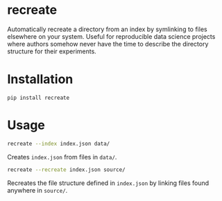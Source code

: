 # recreate

Automatically recreate a directory from an index by symlinking to files elsewhere on your system.
Useful for reproducible data science projects where authors somehow never have the time to describe the directory structure for their experiments.

# Installation

```
pip install recreate
```

# Usage

```bash
recreate --index index.json data/
```

Creates `index.json` from files in `data/`.

```bash
recreate --recreate index.json source/
```

Recreates the file structure defined in `index.json` by linking files found anywhere in `source/`.
